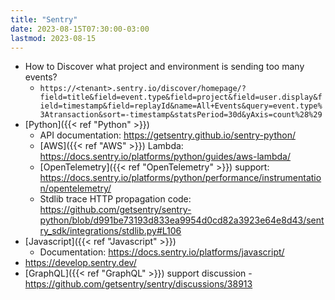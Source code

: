 ```yaml
---
title: "Sentry"
date: 2023-08-15T07:30:00-03:00
lastmod: 2023-08-15
---
```

- How to Discover what project and environment is sending too many events?
	- `https://<tenant>.sentry.io/discover/homepage/?field=title&field=event.type&field=project&field=user.display&field=timestamp&field=replayId&name=All+Events&query=event.type%3Atransaction&sort=-timestamp&statsPeriod=30d&yAxis=count%28%29`
- [Python]({{< ref "Python" >}})
	- API documentation: https://getsentry.github.io/sentry-python/
	- [AWS]({{< ref "AWS" >}}) Lambda: https://docs.sentry.io/platforms/python/guides/aws-lambda/
	- [OpenTelemetry]({{< ref "OpenTelemetry" >}}) support: https://docs.sentry.io/platforms/python/performance/instrumentation/opentelemetry/
	- Stdlib trace HTTP propagation code: https://github.com/getsentry/sentry-python/blob/d991be73193d833ea9954d0cd82a3923e64e8d43/sentry_sdk/integrations/stdlib.py#L106
- [Javascript]({{< ref "Javascript" >}})
	- Documentation: https://docs.sentry.io/platforms/javascript/
- https://develop.sentry.dev/
- [GraphQL]({{< ref "GraphQL" >}}) support discussion - https://github.com/getsentry/sentry/discussions/38913